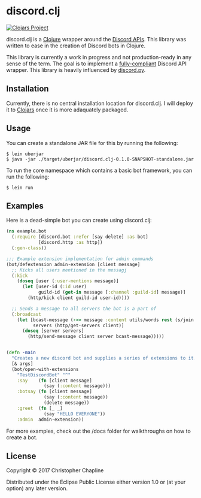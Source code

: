# discord.clj

[![Clojars Project](https://img.shields.io/clojars/v/discord.clj.svg)](https://clojars.org/discord.clj)

discord.clj is a [Clojure](https://clojure.org/) wrapper around the [Discord
APIs](https://discordapp.com/developers/docs/intro). This library was written to ease in the
creation of Discord bots in Clojure.

This library is currently a work in progress and not production-ready in any sense of the term. The goal is to implement a [fully-compliant](https://gist.github.com/meew0/bbbbd5348967dee5f7e84c0cd58983fd) Discord API wrapper. This library is heavily influenced by [discord.py](https://github.com/Rapptz/discord.py).

## Installation

Currently, there is no central installation location for discord.clj. I will deploy it to
[Clojars](https://clojars.org/) once it is more adaquately packaged.

## Usage

You can create a standalone JAR file for this by running the following:

```Shell
$ lein uberjar
$ java -jar ./target/uberjar/discord.clj-0.1.0-SNAPSHOT-standalone.jar
```

To run the core namespace which contains a basic bot framework, you can run the following:

```Shell
$ lein run
```

## Examples

Here is a dead-simple bot you can create using discord.clj:

```Clojure
(ns example.bot
  (:require [discord.bot :refer [say delete] :as bot]
            [discord.http :as http])
  (:gen-class))

;;; Example extension implementation for admin commands
(bot/defextension admin-extension [client message]
  ;; Kicks all users mentioned in the messagj
  (:kick
    (doseq [user (:user-mentions message)]
      (let [user-id (:id user)
            guild-id (get-in message [:channel :guild-id] message)]
        (http/kick client guild-id user-id))))

  ;; Sends a message to all servers the bot is a part of
  (:broadcast
    (let [bcast-message (->> message :content utils/words rest (s/join " "))
          servers (http/get-servers client)]
      (doseq [server servers]
        (http/send-message client server bcast-message)))))


(defn -main
  "Creates a new discord bot and supplies a series of extensions to it."
  [& args]
  (bot/open-with-extensions
    "TestDiscordBot" "^"
    :say    (fn [client message]
              (say (:content message)))
    :botsay (fn [client message]
              (say (:content message))
              (delete message))
    :greet  (fn [_ _]
              (say "HELLO EVERYONE"))
    :admin  admin-extension))
```

For more examples, check out the /docs folder for walkthroughs on how to create a bot.

## License

Copyright © 2017 Christopher Chapline

Distributed under the Eclipse Public License either version 1.0 or (at
your option) any later version.
